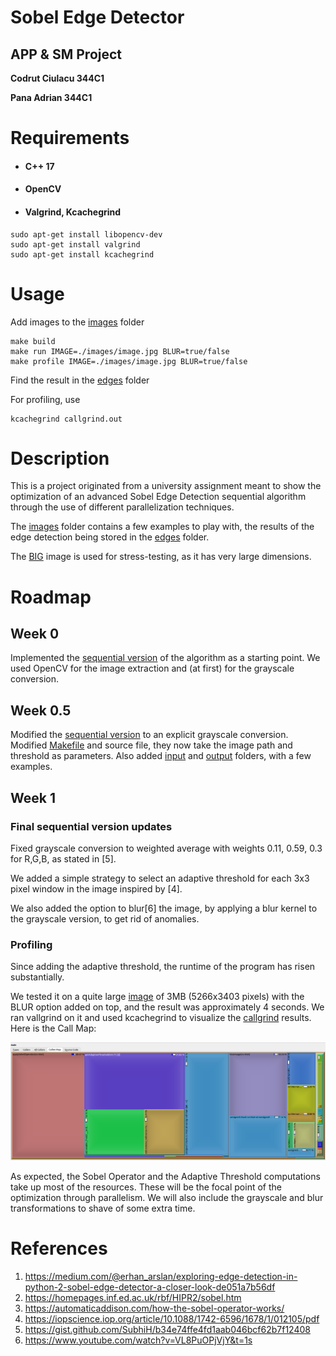 # Sobel Edge Detector

## APP & SM Project

**Codrut Ciulacu 344C1**

**Pana Adrian 344C1**

# Requirements

- #### C++ 17

- #### OpenCV

- #### Valgrind, Kcachegrind
```
sudo apt-get install libopencv-dev
sudo apt-get install valgrind
sudo apt-get install kcachegrind
```
# Usage
Add images to the [images](./images/) folder
```
make build
make run IMAGE=./images/image.jpg BLUR=true/false
make profile IMAGE=./images/image.jpg BLUR=true/false
```
Find the result in the [edges](./edges/) folder

For profiling, use 
```
kcachegrind callgrind.out
```
# Description

This is a project originated from a university assignment meant to show the optimization of 
an advanced Sobel Edge Detection sequential algorithm through the use of different parallelization
techniques.

The [images](./images/) folder contains a few examples to play with, the results of the edge detection
being stored in the [edges](./edges/) folder.

The [BIG](./images/big.jpg) image is used for stress-testing, as it has very large dimensions.

# Roadmap

## Week 0
Implemented the [sequential version](./sobel_sequential.cpp) of the algorithm as a starting point.
We used OpenCV for the image extraction and (at first) for the grayscale
conversion. 

## Week 0.5
Modified the [sequential version](./sobel_sequential.cpp) to an explicit grayscale conversion.
Modified [Makefile](./Makefile) and source file, they now take the image path and threshold as
parameters.
Also added [input](./images/) and [output](./edges/) folders, with a few examples.

## Week 1

### Final sequential version updates
Fixed grayscale conversion to weighted average with weights 0.11, 0.59, 0.3 for R,G,B, as stated in [5].

We added a simple strategy to select an adaptive threshold for each 3x3 pixel window in the image inspired by [4].

We also added the option to blur[6] the image, by applying a blur kernel to the grayscale version, to get rid of anomalies.

### Profiling

Since adding the adaptive threshold, the runtime of the program has risen substantially.

We tested it on a quite large [image](./images/big.jpg) of 3MB (5266x3403 pixels) with the BLUR option added on top, and the result
was approximately 4 seconds.
We ran vallgrind on it and used kcachegrind to visualize the [callgrind](./profiling/callgrind.out.21931) results. Here is the Call Map:

![callMap](./profiling/callMap.png)

As expected, the Sobel Operator and the Adaptive Threshold computations take up most of the resources. These will be the focal point of the
optimization through parallelism. We will also include the grayscale and blur transformations to shave of some extra time.



# References

1. https://medium.com/@erhan_arslan/exploring-edge-detection-in-python-2-sobel-edge-detector-a-closer-look-de051a7b56df
2. https://homepages.inf.ed.ac.uk/rbf/HIPR2/sobel.htm
3. https://automaticaddison.com/how-the-sobel-operator-works/
4. https://iopscience.iop.org/article/10.1088/1742-6596/1678/1/012105/pdf
5. https://gist.github.com/SubhiH/b34e74ffe4fd1aab046bcf62b7f12408
6. https://www.youtube.com/watch?v=VL8PuOPjVjY&t=1s
